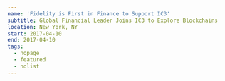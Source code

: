```yaml
---
name: 'Fidelity is First in Finance to Support IC3'
subtitle: Global Financial Leader Joins IC3 to Explore Blockchains
location: New York, NY
start: 2017-04-10
end: 2017-04-10
tags:
  - nopage
  - featured
  - nolist
---
```

